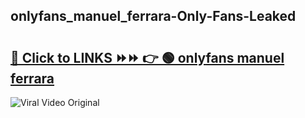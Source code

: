 
 ## onlyfans_manuel_ferrara-Only-Fans-Leaked

# <h2><a href="https://clipsfans.com/onlyfans_manuel_ferrara&ref=git">🔗 Click to LINKS ⏩⏩ 👉 🟢 onlyfans manuel ferrara </a></h2>

<a href="https://clipsfans.com/onlyfans_manuel_ferrara&ref=git" rel="nofollow" data-target="animated-image.originalLink"><img src="https://i.ibb.co.com/xMMVF88/686577567.gif" alt="Viral Video Original" style="max-width: 100%; display: inline-block;" data-target="animated-image.originalImage"></a>
